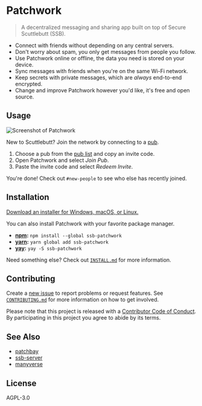 # Patchwork

> A decentralized messaging and sharing app built on top of Secure Scuttlebutt (SSB).

- Connect with friends without depending on any central servers.
- Don't worry about spam, you only get messages from people you follow.
- Use Patchwork online or offline, the data you need is stored on your device.
- Sync messages with friends when you're on the same Wi-Fi network.
- Keep secrets with private messages, which are *always* end-to-end encrypted.
- Change and improve Patchwork however you'd like, it's free and open source.

## Usage

![Screenshot of Patchwork][screenshot]

New to Scuttlebutt? Join the network by connecting to a [pub][pub].

1. Choose a pub from the [pub list][pub-list] and copy an invite code.
2. Open Patchwork and select *Join Pub*.
3. Paste the invite code and select *Redeem Invite*.

You're done! Check out `#new-people` to see who else has recently joined.

## Installation

[Download an installer for Windows, macOS, or Linux.][latest]

You can also install Patchwork with your favorite package manager.

- **[npm][npm]:** `npm install --global ssb-patchwork`
- **[yarn][yarn]:** `yarn global add ssb-patchwork`
- **[yay][yay]:** `yay -S ssb-patchwork`

Need something else? Check out [`INSTALL.md`][install] for more information.

## Contributing

Create a [new issue][new-issue] to report problems or request features. See
[`CONTRIBUTING.md`][contributing] for more information on how to get involved.

Please note that this project is released with a [Contributor Code of
Conduct][conduct]. By participating in this project you agree to abide by its
terms.

## See Also

- [patchbay][patchbay]
- [ssb-server][ssb-server]
- [manyverse][manyverse]

## License

AGPL-3.0

[conduct]: code-of-conduct.md
[contributing]: CONTRIBUTING.md
[install]: INSTALL.md
[latest]: https://github.com/ssbc/patchwork/releases/latest
[manyverse]: https://gitlab.com/staltz/manyverse
[new-issue]: https://github.com/fraction/readme-boilerplate/issues/new
[npm]: https://npmjs.org/
[patchbay]: https://github.com/ssbc/patchbay
[pub-list]: https://github.com/ssbc/ssb-server/wiki/Pub-Servers
[pub]: https://www.scuttlebutt.nz/concepts/pub.html
[screenshot]: screenshot.jpg
[ssb-server]: https://github.com/ssbc/ssb-server
[yarn]: https://yarnpkg.com/en/
[yay]: https://github.com/Jguer/yay
